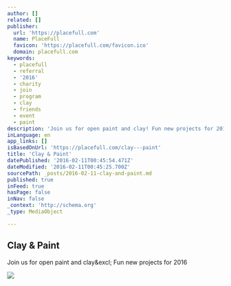 ```yaml
---
author: []
related: []
publisher:
  url: 'https://placefull.com'
  name: PlaceFull
  favicon: 'https://placefull.com/favicon.ico'
  domain: placefull.com
keywords:
  - placefull
  - referral
  - '2016'
  - charity
  - join
  - program
  - clay
  - friends
  - event
  - paint
description: 'Join us for open paint and clay! Fun new projects for 2016'
inLanguage: en
app_links: []
isBasedOnUrl: 'https://placefull.com/clay---paint'
title: 'Clay & Paint'
datePublished: '2016-02-11T00:45:54.471Z'
dateModified: '2016-02-11T00:45:25.700Z'
sourcePath: _posts/2016-02-11-clay-and-paint.md
published: true
inFeed: true
hasPage: false
inNav: false
_context: 'http://schema.org'
_type: MediaObject

---
```

<article style=""><h1>Clay &amp; Paint</h1><p>Join us for open paint and clay&amp;excl; Fun new projects for 2016</p><img src="https://pfprod.blob.core.windows.net/images/T/17172479medium.jpg" /></article>